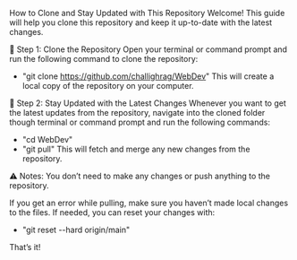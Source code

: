 How to Clone and Stay Updated with This Repository
Welcome! This guide will help you clone this repository and keep it up-to-date with the latest changes.

🔹 Step 1: Clone the Repository
Open your terminal or command prompt and run the following command to clone the repository:

- "git clone https://github.com/challighrag/WebDev"
This will create a local copy of the repository on your computer.

🔹 Step 2: Stay Updated with the Latest Changes
Whenever you want to get the latest updates from the repository, navigate into the cloned folder though terminal or command prompt and run the following commands:

- "cd WebDev"
- "git pull"
This will fetch and merge any new changes from the repository.

⚠️ Notes:
You don’t need to make any changes or push anything to the repository.

If you get an error while pulling, make sure you haven’t made local changes to the files. If needed, you can reset your changes with:

- "git reset --hard origin/main"


That’s it!
